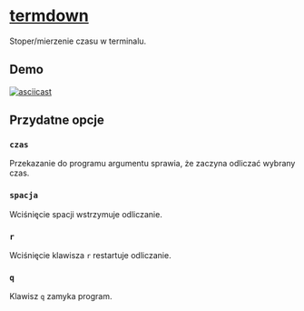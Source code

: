 # [termdown](https://github.com/trehn/termdown)
Stoper/mierzenie czasu w terminalu.

## Demo
[![asciicast](https://asciinema.org/a/237721.svg)](https://asciinema.org/a/237721)

## Przydatne opcje
### `czas`
Przekazanie do programu argumentu sprawia, że zaczyna odliczać wybrany czas.

### `spacja`
Wciśnięcie spacji wstrzymuje odliczanie.

### `r`
Wciśnięcie klawisza `r` restartuje odliczanie.

### `q`
Klawisz `q` zamyka program.